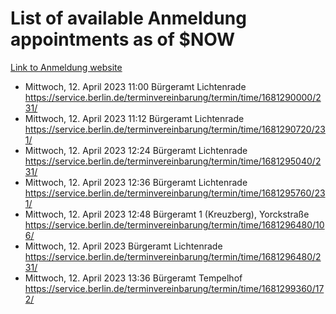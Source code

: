 # List of available Anmeldung appointments as of $NOW
[Link to Anmeldung website](https://service.berlin.de/terminvereinbarung/termin/tag.php?termin=1&anliegen[]=120686&dienstleisterlist=122210,122217,327316,122219,327312,122227,327314,122231,327346,122243,327348,122254,122252,329742,122260,329745,122262,329748,122271,327278,122273,327274,122277,327276,330436,122280,327294,122282,327290,122284,327292,122291,327270,122285,327266,122286,327264,122296,327268,150230,329760,122297,327286,122294,327284,122312,329763,122314,329775,122304,327330,122311,327334,122309,327332,317869,122281,327352,122279,329772,122283,122276,327324,122274,327326,122267,329766,122246,327318,122251,327320,122257,327322,122208,327298,122226,327300&herkunft=http%3A%2F%2Fservice.berlin.de%2Fdienstleistung%2F120686%2F)
- Mittwoch, 12. April 2023 11:00 Bürgeramt Lichtenrade https://service.berlin.de/terminvereinbarung/termin/time/1681290000/231/
- Mittwoch, 12. April 2023 11:12 Bürgeramt Lichtenrade https://service.berlin.de/terminvereinbarung/termin/time/1681290720/231/
- Mittwoch, 12. April 2023 12:24 Bürgeramt Lichtenrade https://service.berlin.de/terminvereinbarung/termin/time/1681295040/231/
- Mittwoch, 12. April 2023 12:36 Bürgeramt Lichtenrade https://service.berlin.de/terminvereinbarung/termin/time/1681295760/231/
- Mittwoch, 12. April 2023 12:48 Bürgeramt 1 (Kreuzberg), Yorckstraße https://service.berlin.de/terminvereinbarung/termin/time/1681296480/106/
- Mittwoch, 12. April 2023  Bürgeramt Lichtenrade https://service.berlin.de/terminvereinbarung/termin/time/1681296480/231/
- Mittwoch, 12. April 2023 13:36 Bürgeramt Tempelhof https://service.berlin.de/terminvereinbarung/termin/time/1681299360/172/
